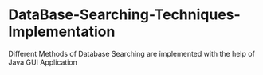 # DataBase-Searching-Techniques-Implementation
Different Methods of Database Searching are implemented with the help of Java GUI Application
